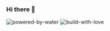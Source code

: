 ### Hi there 👋

![powered-by-water](https://user-images.githubusercontent.com/72017185/211298882-d793804d-a8a5-4808-ae6e-5009570bff80.svg)
![build-with-love](https://user-images.githubusercontent.com/72017185/211299220-dd1d59cb-e38b-496c-a15c-8224c0f28078.svg)

